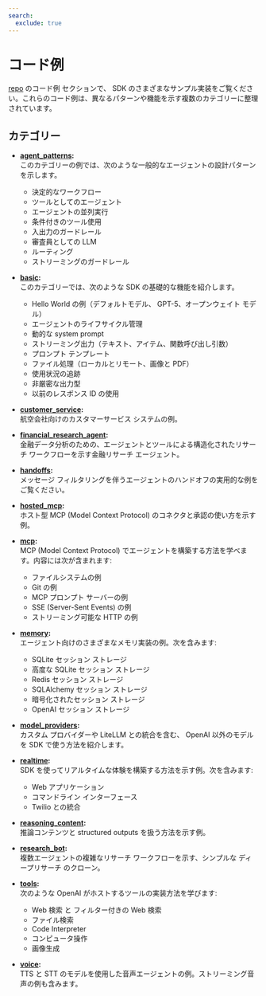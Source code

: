 ```yaml
---
search:
  exclude: true
---
```

# コード例

[repo](https://github.com/openai/openai-agents-python/tree/main/examples) のコード例 セクションで、 SDK のさまざまなサンプル実装をご覧ください。これらのコード例は、異なるパターンや機能を示す複数のカテゴリーに整理されています。

## カテゴリー

-   **[agent_patterns](https://github.com/openai/openai-agents-python/tree/main/examples/agent_patterns):**  
    このカテゴリーの例では、次のような一般的なエージェントの設計パターンを示します。

    -   決定的なワークフロー
    -   ツールとしてのエージェント
    -   エージェントの並列実行
    -   条件付きのツール使用
    -   入出力のガードレール
    -   審査員としての LLM
    -   ルーティング
    -   ストリーミングのガードレール

-   **[basic](https://github.com/openai/openai-agents-python/tree/main/examples/basic):**  
    このカテゴリーでは、次のような SDK の基礎的な機能を紹介します。

    -   Hello World の例（デフォルトモデル、 GPT-5、オープンウェイト モデル）
    -   エージェントのライフサイクル管理
    -   動的な system prompt
    -   ストリーミング出力（テキスト、アイテム、関数呼び出し引数）
    -   プロンプト テンプレート
    -   ファイル処理（ローカルとリモート、画像と PDF）
    -   使用状況の追跡
    -   非厳密な出力型
    -   以前のレスポンス ID の使用

-   **[customer_service](https://github.com/openai/openai-agents-python/tree/main/examples/customer_service):**  
    航空会社向けのカスタマーサービス システムの例。

-   **[financial_research_agent](https://github.com/openai/openai-agents-python/tree/main/examples/financial_research_agent):**  
    金融データ分析のための、エージェントとツールによる構造化されたリサーチ ワークフローを示す金融リサーチ エージェント。

-   **[handoffs](https://github.com/openai/openai-agents-python/tree/main/examples/handoffs):**  
    メッセージ フィルタリングを伴うエージェントのハンドオフの実用的な例をご覧ください。

-   **[hosted_mcp](https://github.com/openai/openai-agents-python/tree/main/examples/hosted_mcp):**  
    ホスト型 MCP (Model Context Protocol) のコネクタと承認の使い方を示す例。

-   **[mcp](https://github.com/openai/openai-agents-python/tree/main/examples/mcp):**  
    MCP (Model Context Protocol) でエージェントを構築する方法を学べます。内容には次が含まれます:

    -   ファイルシステムの例
    -   Git の例
    -   MCP プロンプト サーバーの例
    -   SSE (Server-Sent Events) の例
    -   ストリーミング可能な HTTP の例

-   **[memory](https://github.com/openai/openai-agents-python/tree/main/examples/memory):**  
    エージェント向けのさまざまなメモリ実装の例。次を含みます:

    -   SQLite セッション ストレージ
    -   高度な SQLite セッション ストレージ
    -   Redis セッション ストレージ
    -   SQLAlchemy セッション ストレージ
    -   暗号化されたセッション ストレージ
    -   OpenAI セッション ストレージ

-   **[model_providers](https://github.com/openai/openai-agents-python/tree/main/examples/model_providers):**  
    カスタム プロバイダーや LiteLLM との統合を含む、 OpenAI 以外のモデルを SDK で使う方法を紹介します。

-   **[realtime](https://github.com/openai/openai-agents-python/tree/main/examples/realtime):**  
    SDK を使ってリアルタイムな体験を構築する方法を示す例。次を含みます:

    -   Web アプリケーション
    -   コマンドライン インターフェース
    -   Twilio との統合

-   **[reasoning_content](https://github.com/openai/openai-agents-python/tree/main/examples/reasoning_content):**  
    推論コンテンツと structured outputs を扱う方法を示す例。

-   **[research_bot](https://github.com/openai/openai-agents-python/tree/main/examples/research_bot):**  
    複数エージェントの複雑なリサーチ ワークフローを示す、シンプルな ディープリサーチ のクローン。

-   **[tools](https://github.com/openai/openai-agents-python/tree/main/examples/tools):**  
    次のような OpenAI がホストするツールの実装方法を学びます:

    -   Web 検索 と フィルター付きの Web 検索
    -   ファイル検索
    -   Code Interpreter
    -   コンピュータ操作
    -   画像生成

-   **[voice](https://github.com/openai/openai-agents-python/tree/main/examples/voice):**  
    TTS と STT のモデルを使用した音声エージェントの例。ストリーミング音声の例も含みます。